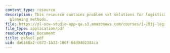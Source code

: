 ```yaml
---
content_type: resource
description: This resource contains problem set solutions for logistical and transportation
  planning methods.
file: https://ol-ocw-studio-app-qa.s3.amazonaws.com/courses/1-203j-logistical-and-transportation-planning-methods-fall-2006/da6160a2c6721b33180f64d9402384ca_ps5sol.pdf
file_type: application/pdf
resourcetype: Document
title: ps5sol.pdf
uid: da6160a2-c672-1b33-180f-64d9402384ca
---
```

